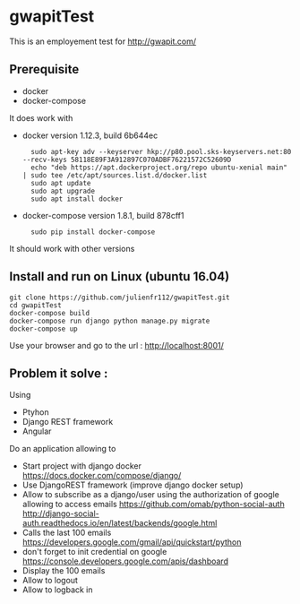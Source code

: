 # gwapitTest

This is an employement test for http://gwapit.com/

## Prerequisite

- docker
- docker-compose

It does work with

- docker version 1.12.3, build 6b644ec

        sudo apt-key adv --keyserver hkp://p80.pool.sks-keyservers.net:80 --recv-keys 58118E89F3A912897C070ADBF76221572C52609D
        echo "deb https://apt.dockerproject.org/repo ubuntu-xenial main" | sudo tee /etc/apt/sources.list.d/docker.list
        sudo apt update
        sudo apt upgrade
        sudo apt install docker

- docker-compose version 1.8.1, build 878cff1

        sudo pip install docker-compose



It should work with other versions

## Install and run on Linux (ubuntu 16.04)

    git clone https://github.com/julienfr112/gwapitTest.git
    cd gwapitTest
    docker-compose build
    docker-compose run django python manage.py migrate
    docker-compose up

Use your browser and go to the url : [http://localhost:8001/](http://localhost:8001/)

## Problem it solve :

Using
* Ptyhon
* Django REST framework
* Angular

Do an application allowing to
* Start project with django docker
    https://docs.docker.com/compose/django/
* Use DjangoREST framework (improve django docker setup)
* Allow to subscribe as a django/user using the authorization of google allowing to access emails
    https://github.com/omab/python-social-auth
    http://django-social-auth.readthedocs.io/en/latest/backends/google.html
* Calls the last 100 emails
    https://developers.google.com/gmail/api/quickstart/python
* don't forget to init credential on google
    https://console.developers.google.com/apis/dashboard
* Display the 100 emails
* Allow to logout
* Allow to logback in
